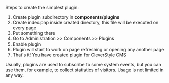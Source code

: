 Steps to create the simplest plugin:

1. Create plugin subdirectory in **components/plugins**
2. Create index.php inside created directory, this file will be executed on every page
3. Put something there
4. Go to Administration >> Components >> Plugins
5. Enable plugin
6. Plugin will start to work on page refreshing or opening any another page
7. That's it! You have created plugin for CleverStyle CMS

Usually, plugins are used to subscribe to some system events, but you can use them, for example, to collect statistics of visitors. Usage is not limited in any way.
